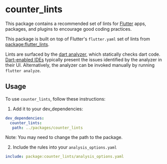 # counter_lints
This package contains a recommended set of lints for [Flutter](https://flutter.dev) apps, packages,
and plugins to encourage good coding practices.

This package is built on top of Flutter's `flutter.yaml` set of lints from
[package:flutter_lints](https://pub.dev/packages/flutter_lints).

Lints are surfaced by the [dart analyzer](https://dart.dev/guides/language/analysis-options), which statically checks dart code.
[Dart-enabled IDEs](https://dart.dev/tools#ides-and-editors) typically present the issues identified by the analyzer in
their UI. Alternatively, the analyzer can be invoked manually by running
`flutter analyze`.

## Usage

To use `counter_lints`, follow these instructions:
1. Add it to your dev_dependencies:
```yaml
dev_dependencies:
  counter_lints:
   path: ../packages/counter_lints
```
Note: You may need to change the path to the package.

2. Include the rules into your `analysis_options.yaml`
```yaml
include: package:counter_lints/analysis_options.yaml
```
